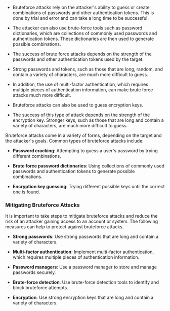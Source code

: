 
- Bruteforce attacks rely on the attacker's ability to guess or create combinations of passwords and other authentication tokens. This is done by trial and error and can take a long time to be successful. 

- The attacker can also use brute-force tools such as password dictionaries, which are collections of commonly used passwords and authentication tokens. These dictionaries are then used to generate possible combinations.

- The success of brute force attacks depends on the strength of the passwords and other authentication tokens used by the target. 

- Strong passwords and tokens, such as those that are long, random, and contain a variety of characters, are much more difficult to guess. 

- In addition, the use of multi-factor authentication, which requires multiple pieces of authentication information, can make brute force attacks much more difficult.

- Bruteforce attacks can also be used to guess encryption keys.

- The success of this type of attack depends on the strength of the encryption key. Stronger keys, such as those that are long and contain a variety of characters, are much more difficult to guess.


Bruteforce attacks come in a variety of forms, depending on the target and the attacker's goals. Common types of bruteforce attacks include:

- **Password cracking**: Attempting to guess a user's password by trying different combinations.
    
- **Brute force password dictionaries**: Using collections of commonly used passwords and authentication tokens to generate possible combinations.
    
- **Encryption key guessing**: Trying different possible keys until the correct one is found.



### **Mitigating Bruteforce Attacks**

It is important to take steps to mitigate bruteforce attacks and reduce the risk of an attacker gaining access to an account or system. The following measures can help to protect against bruteforce attacks.

- **Strong passwords**: Use strong passwords that are long and contain a variety of characters.
    
- **Multi-factor authentication**: Implement multi-factor authentication, which requires multiple pieces of authentication information.
    
- **Password managers**: Use a password manager to store and manage passwords securely.
    
- **Brute-force detection**: Use brute-force detection tools to identify and block bruteforce attempts.
    
- **Encryption**: Use strong encryption keys that are long and contain a variety of characters.